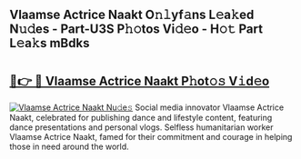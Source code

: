## Vlaamse Actrice Naakt O𝚗𝚕yf𝚊ns L𝚎a𝚔ed N𝚞𝚍es - Part-U3S P𝚑𝚘tos Vi𝚍𝚎o - H𝚘𝚝 Part L𝚎a𝚔s mBdks

# <h2><a href="http://kf5c5ht.oniu.top/?m=Vlaamse+Actrice+Naakt">🔗👉 🔴 Vlaamse Actrice Naakt P𝚑ot𝚘𝚜 V𝚒d𝚎o</a></h2>

[![Vlaamse Actrice Naakt Nu𝚍e𝚜](https://i.imgur.com/0qMVB7G.gif)](http://kf5c5ht.oniu.top/?m=Vlaamse+Actrice+Naakt)
Social media innovator Vlaamse Actrice Naakt, celebrated for publishing dance and lifestyle content, featuring dance presentations and personal vlogs. Selfless humanitarian worker Vlaamse Actrice Naakt, famed for their commitment and courage in helping those in need around the world.  
